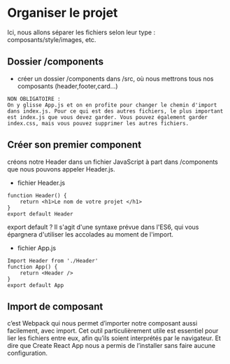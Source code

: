 # Organiser le projet

Ici, nous allons séparer les fichiers selon leur type : composants/style/images, etc.

## Dossier /components

- créer un dossier /components dans /src, où nous mettrons tous nos composants (header,footer,card...)

```
NON OBLIGATOIRE :
On y glisse App.js et on en profite pour changer le chemin d'import dans index.js. Pour ce qui est des autres fichiers, le plus important est index.js que vous devez garder. Vous pouvez également garder index.css, mais vous pouvez supprimer les autres fichiers.
```

## Créer son premier component

créons notre Header dans un fichier JavaScript à part dans /components que nous pouvons appeler Header.js.

- fichier Header.js

```
function Header() {
    return <h1>Le nom de votre projet </h1>
}
export default Header
```

export default ? Il s'agit d'une syntaxe prévue dans l'ES6, qui vous épargnera d'utiliser les accolades au moment de l'import.

- fichier App.js

```
Import Header from './Header'
function App() {
    return <Header />
}
export default App
```

## Import de composant

c’est Webpack qui nous permet d’importer notre composant aussi facilement, avec import. Cet outil particulièrement utile est essentiel pour lier les fichiers entre eux, afin qu’ils soient interprétés par le navigateur. Et dire que Create React App nous a permis de l’installer sans faire aucune configuration.
